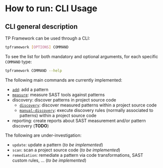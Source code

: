 # How to run: CLI Usage

## CLI general description

TP Framework can be used through a CLI:

```bash
tpframework [OPTIONS] COMMAND
```

To see the list for both mandatory and optional arguments, for each specific `COMMAND` type: 

```bash
tpframework COMMAND --help
```

The following main commands are currently implemented:
- [`add`](./How-to-run-add-pattern.md): add a pattern
- [`measure`](./How-to-run-Measure-SAST-tools-over-patterns.md): measure SAST tools against patterns 
- discovery: discover patterns in project source code
  - [`discovery`](./How-to-run-discover-measured-patterns.md): discover measured patterns within a project source code
  - [`manual-discovery`](./How-to-run-manual-discovery.md): execute discovery rules (normally associated to patterns) within a project source code
- reporting: create reports about SAST measurement and/or pattern discovery (__TODO__)

The following are under-investigation:
- `update`: update a pattern (_to be implemented_)
- `scan`: scan a project source code (_to be implemented_)
- `remediation`: remediate a pattern via code transformations, SAST custom rules, ... (_to be implemented_)